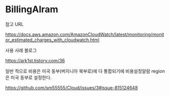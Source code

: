 # BillingAlram

참고 URL

https://docs.aws.amazon.com/AmazonCloudWatch/latest/monitoring/monitor_estimated_charges_with_cloudwatch.html

사용 사례 블로그

https://ark1st.tistory.com/36

일반 적으로 비용은 미국 동부(버지니아 북부로)에 다 통합되기에 비용설정알람 region은 미국 동부로 설정한다.

https://github.com/sm55555/Cloud/issues/3#issue-815124648
